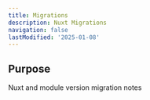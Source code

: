 ```yaml
---
title: Migrations
description: Nuxt Migrations
navigation: false
lastModified: '2025-01-08'
---
```


## Purpose

Nuxt and module version migration notes
